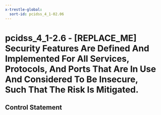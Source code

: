 ```yaml
---
x-trestle-global:
  sort-id: pcidss_4_1-02.06
---
```


# pcidss_4_1-2.6 - \[REPLACE_ME\] Security Features Are Defined And Implemented For All Services, Protocols, And Ports That Are In Use And Considered To Be Insecure, Such That The Risk Is Mitigated.

## Control Statement
